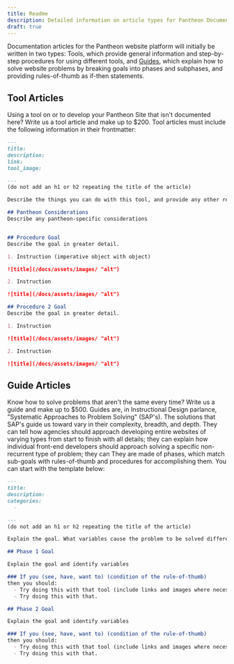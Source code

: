 ```yaml
---
title: Readme
description: Detailed information on article types for Pantheon Documentation
draft: true
---
```

Documentation articles for the Pantheon website platform will initially be written in two types: Tools, which provide general information and step-by-step procedures for using different tools, and [Guides](/docs/guides), which explain how to solve website problems by breaking goals into phases and subphases, and providing rules-of-thumb as if-then statements.

## Tool Articles

Using a tool on or to develop your Pantheon Site that isn't documented here? Write us a tool article and make up to $200.  Tool articles must include the following information in their frontmatter:

```markdown
---
title:
description:
link:
tool_image:

---
(do not add an h1 or h2 repeating the title of the article)

Describe the things you can do with this tool, and provide any other relevant information about it, including the publisher, support info, and any other significant details.

## Pantheon Considerations
Describe any pantheon-specific considerations


## Procedure Goal
Describe the goal in greater detail.

1. Instruction (imperative object with object)

![title](/docs/assets/images/ "alt")

2. Instruction

![title](/docs/assets/images/ "alt")

## Procedure 2 Goal
Describe the goal in greater detail.

1. Instruction

![title](/docs/assets/images/ "alt")

2. Instruction

![title](/docs/assets/images/ "alt")
```
## Guide Articles

Know how to solve problems that aren't the same every time? Write us a guide and make up to $500. Guides are, in Instructional Design parlance, "Systematic Approaches to Problem Solving" (SAP's). The solutions that SAP's guide us toward vary in their complexity, breadth, and depth. They can tell how agencies should approach developing  entire websites of varying types from start to finish with all details; they can explain how individual front-end developers should approach solving a specific non-recurrent type of problem; they can  They are made of phases, which match sub-goals with rules-of-thumb and procedures for accomplishing them. You can start with the template below:
```markdown
---
title:
description:
categories:
  -

---
(do not add an h1 or h2 repeating the title of the article)

Explain the goal. What variables cause the problem to be solved differently in one case compared to the next case?  

## Phase 1 Goal

Explain the goal and identify variables

### If you (see, have, want to) (condition of the rule-of-thumb)
then you should:
  - Try doing this with that tool (include links and images where necessary)
  - Try doing this with that.

## Phase 2 Goal

Explain the goal and identify variables

### If you (see, have, want to) (condition of the rule-of-thumb)
then you should:
  - Try doing this with that tool (include links and images where necessary)
  - Try doing this with that.
```
